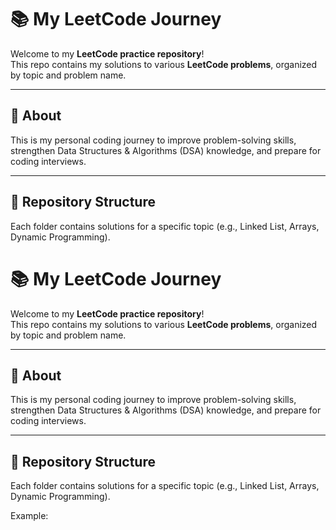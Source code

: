 # 📚 My LeetCode Journey

Welcome to my **LeetCode practice repository**!  
This repo contains my solutions to various **LeetCode problems**, organized by topic and problem name.

---

## 🚀 About
This is my personal coding journey to improve problem-solving skills, strengthen Data Structures & Algorithms (DSA) knowledge, and prepare for coding interviews.

---

## 📂 Repository Structure
Each folder contains solutions for a specific topic (e.g., Linked List, Arrays, Dynamic Programming).
# 📚 My LeetCode Journey

Welcome to my **LeetCode practice repository**!  
This repo contains my solutions to various **LeetCode problems**, organized by topic and problem name.

---

## 🚀 About
This is my personal coding journey to improve problem-solving skills, strengthen Data Structures & Algorithms (DSA) knowledge, and prepare for coding interviews.

---

## 📂 Repository Structure
Each folder contains solutions for a specific topic (e.g., Linked List, Arrays, Dynamic Programming).

Example:
